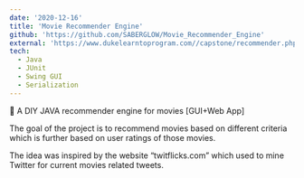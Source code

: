 ```yaml
---
date: '2020-12-16'
title: 'Movie Recommender Engine'
github: 'https://github.com/SABERGLOW/Movie_Recommender_Engine'
external: 'https://www.dukelearntoprogram.com//capstone/recommender.php?id=N4yFi2jPx5Xr7l'
tech:
  - Java
  - JUnit
  - Swing GUI
  - Serialization
---
```


🍿 A DIY JAVA recommender engine for movies [GUI+Web App]

The goal of the project is to recommend movies based on different criteria which is further based on user ratings of those movies.

The idea was inspired by the website “twitflicks.com” which used to mine Twitter for current movies related tweets.

